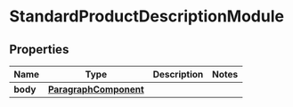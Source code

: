 # StandardProductDescriptionModule

## Properties
Name | Type | Description | Notes
------------ | ------------- | ------------- | -------------
**body** | [**ParagraphComponent**](ParagraphComponent.md) |  | 
